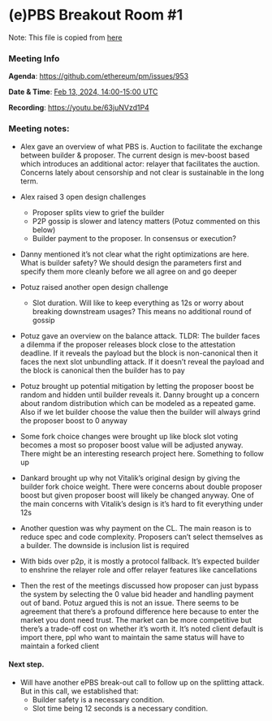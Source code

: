 # (e)PBS Breakout Room #1

Note: This file is copied from [here](https://gist.github.com/terencechain/1f883342b99a910e979805bb034043f9)

### Meeting Info

**Agenda**: https://github.com/ethereum/pm/issues/953

**Date & Time**: [Feb 13, 2024, 14:00-15:00 UTC](https://www.timeanddate.com/worldclock/converter.html?iso=20240213T140000&p1=1440&p2=37&p3=136&p4=237&p5=923&p6=204&p7=671&p8=16&p9=41&p10=107&p11=28)

**Recording**: https://youtu.be/63juNVzd1P4


### Meeting notes:

- Alex gave an overview of what PBS is. Auction to facilitate the exchange between builder & proposer. The current design is mev-boost based which introduces an additional actor: relayer that facilitates the auction. Concerns lately about censorship and not clear is sustainable in the long term.

- Alex raised 3 open design challenges
    - Proposer splits view to grief the builder
    - P2P gossip is slower and latency matters (Potuz commented on this below)
    - Builder payment to the proposer. In consensus or execution?

- Danny mentioned it’s not clear what the right optimizations are here. What is builder safety? We should design the parameters first and specify them more cleanly before we all agree on and go deeper

- Potuz raised another open design challenge 
   - Slot duration. Will like to keep everything as 12s or worry about breaking downstream usages? This means no additional round of gossip

- Potuz gave an overview on the balance attack. TLDR: The builder faces a dilemma if the proposer releases block close to the attestation deadline. If it reveals the payload but the block is non-canonical then it faces the next slot unbundling attack. If it doesn’t reveal the payload and the block is canonical then the builder has to pay

- Potuz brought up potential mitigation by letting the proposer boost be random and hidden until builder reveals it. Danny brought up a concern about random distribution which can be modeled as a repeated game. Also if we let builder choose the value then the builder will always grind the proposer boost to 0 anyway

- Some fork choice changes were brought up like block slot voting becomes a most so proposer boost value will be adjusted anyway. There might be an interesting research project here. Something to follow up

- Dankard brought up why not Vitalik’s original design by giving the builder fork choice weight. There were concerns about double proposer boost but given proposer boost will likely be changed anyway. One of the main concerns with Vitalik’s design is it’s hard to fit everything under 12s

- Another question was why payment on the CL. The main reason is to reduce spec and code complexity. Proposers can’t select themselves as a builder. The downside is inclusion list is required

- With bids over p2p, it is mostly a protocol fallback. It’s expected builder to enshrine the relayer role and offer relayer features like cancellations

- Then the rest of the meetings discussed how proposer can just bypass the system by selecting the 0 value bid header and handling payment out of band. Potuz argued this is not an issue. There seems to be agreement that there’s a profound difference here because to enter the market you dont need trust. The market can be more competitive but there’s a trade-off cost on whether it’s worth it. It’s noted client default is import there, ppl who want to maintain the same status will have to maintain a forked client

#### Next step. 
- Will have another ePBS break-out call to follow up on the splitting attack. But in this call, we established that:
    - Builder safety is a necessary condition.
    - Slot time being 12 seconds is a necessary condition.
